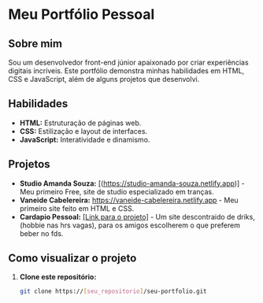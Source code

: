 # Meu Portfólio Pessoal

## Sobre mim
Sou um desenvolvedor front-end júnior apaixonado por criar experiências digitais incríveis. Este portfólio demonstra minhas habilidades em HTML, CSS e JavaScript, além de alguns projetos que desenvolvi.

## Habilidades
* **HTML:** Estruturação de páginas web.
* **CSS:** Estilização e layout de interfaces.
* **JavaScript:** Interatividade e dinamismo.

## Projetos
* **Studio Amanda Souza:** [(https://studio-amanda-souza.netlify.app)] - Meu primeiro Free, site de studio especializado em tranças.
* **Vaneide Cabelereira:** https://vaneide-cabelereira.netlify.app - Meu primeiro site feito em HTML e CSS.
* **Cardapio Pessoal:** [[Link para o projeto]](https://acontece-em-vegas.netlify.app) - Um site descontraido de driks, (hobbie nas hrs vagas), para os amigos escolherem o que preferem beber no fds.

## Como visualizar o projeto
1. **Clone este repositório:**
   ```bash
   git clone https://[seu_repositorio]/seu-portfolio.git
